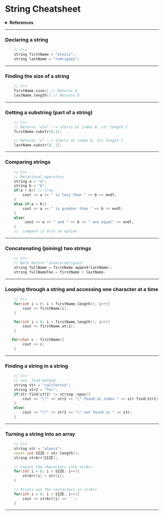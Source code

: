 # String Cheatsheet

<details>
    <summary>
      <span>
        <strong>References</strong>
      </span>
    </summary>
    <ul>

- [Jenny Han's "Strings Cheatsheet" Example](https://jennylihan.notion.site/Strings-Cheatsheet-a9550d6ebd2d40fa909c1faa8cc22b1a)
- [cplusplus](https://cplusplus.com/reference/)
- [Finding a string in a string](https://www.delftstack.com/howto/cpp/how-to-find-substring-in-string-cpp/)

    </ul>
</details>

---
### Declaring a string
```c++
    // C++
    string firstName = "alexis";
    string lastName = "rodriguez";
```
<!-- ```python 
    # Python
    firstName = 'alexis'
    lastName = 'rodriguez'
``` 
```java
    // Java
    String firstName = "alexis";
    String lastName = "rodriguez";
``` -->

---
### Finding the size of a string
```c++
    // C++
    firstName.size() // Returns 6
    lastName.length() // Returns 9
```
<!-- ```python
    # Python
    len(firstName) # Returns 6
    len(lastName) # Returns 9
```
```java
    // Java
    firstName.length() // Returns 6
    lastName.length() // Returns 9
``` -->
---
### Getting a substring (part of a string)
```c++
    // C++
    // Returns "ale" --> starts at index 0, str length 3
    firstName.substr(0,3);

    // Returns "z" --> starts at index 8, str length 1
    lastName.substr(8, 1);
```
---
### Comparing strings
```c++
    // C++
    // Relational operators
    string a = "a";
    string b = "b";
    if(a < b){ // true
        cout << a << " is less than " << b << endl;
    }
    else if(a > b){
        cout << a << " is greater than " << b << endl;
    }
    else{
         cout << a << " and " << b << " are equal" << endl;
    }
    // .compare is also an option
```
---
### Concatenating (joining) two strings
```c++
    // C++
    // Both Return "alexisrodriguez"
    string fullName = firstName.append(lastName); 
    string fullNameToo = firstName + lastName;
```
---
### Looping through a string and accessing one character at a time
```c++
    // C++
    for(int i = 0; i < firstName.length(); i++){
        cout << firstName[i];
    }

    for(int i = 0; i < firstName.length(); i++){
        cout << firstName.at(i);
    }

   for(char c : firstName){
        cout << c;
    }
```
---
### Finding a string in a string
```c++
    // C++
    // use .find method
    string str = "california";
    string str2 = "for";
    if(str.find(str2) != string::npos){
        cout << "\"" << str2 << "\" found at index " << str.find(str2);
    }
    else{
        cout << "\"" << str2 << "\" not found in " << str;
    }
```
---
### Turning a string into an array
```c++
    // C++
    string str = "alexis";
    const int SIZE = str.length();
    string strArr[SIZE];
  
    // Copies the characters into strArr
    for(int i = 0; i < SIZE; i++){
        strArr[i] = str[i];
    }
  
    // Prints out the characters in strArr
    for(int i = 0; i < SIZE; i++){
        cout << strArr[i] << ' ';
    }
```
---
